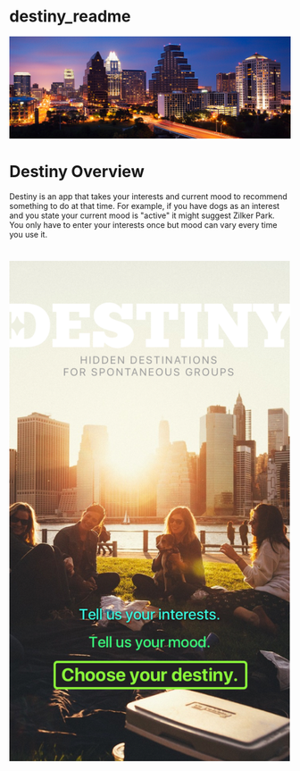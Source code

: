 ﻿# destiny_readme

![alt text](images/tx-austin-skyline-feature.jpg?raw=true)

# Destiny Overview

Destiny is an app that takes your interests and current mood to recommend something to do at that time. For example, if you have
dogs as an interest and you state your current mood is "active" it might suggest Zilker Park. You only have to enter your 
interests once but mood can vary every time you use it.

#
![alt text](images/destiny.jpg?raw=true)
